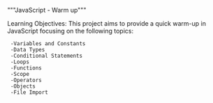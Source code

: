 """JavaScript - Warm up"""

Learning Objectives:
This project aims to provide a quick warm-up in JavaScript focusing on the following topics:

     -Variables and Constants
     -Data Types
     -Conditional Statements
     -Loops
     -Functions
     -Scope
     -Operators
     -Objects
     -File Import
